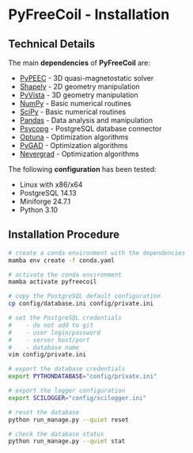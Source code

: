 # PyFreeCoil - Installation

## Technical Details

The main **dependencies**  of **PyFreeCoil** are:
* [PyPEEC](https://pypeec.otvam.ch) - 3D quasi-magnetostatic solver
* [Shapely](https://shapely.readthedocs.io) - 2D geometry manipulation
* [PyVista](https://pyvista.org) - 3D geometry manipulation
* [NumPy](https://numpy.org) - Basic numerical routines
* [SciPy](https://scipy.org) - Basic numerical routines
* [Pandas](https://pandas.pydata.org) - Data analysis and manipulation
* [Psycopg](https://www.psycopg.org) - PostgreSQL database connector
* [Optuna](https://optuna.readthedocs.io) - Optimization algorithms
* [PyGAD](https://pygad.readthedocs.io) - Optimization algorithms
* [Nevergrad](https://facebookresearch.github.io/nevergrad) - Optimization algorithms

The following **configuration** has been tested:
* Linux with x86/x64
* PostgreSQL 14.13
* Miniforge 24.7.1
* Python 3.10

## Installation Procedure

```bash
# create a conda environment with the dependencies
mamba env create -f conda.yaml

# activate the conda environment
mamba activate pyfreecoil

# copy the PostgreSQL default configuration
cp config/database.ini config/private.ini

# set the PostgreSQL credentials
#    - do not add to git
#    - user login/password
#    - server host/port
#    - database name
vim config/private.ini

# export the database credentials
export PYTHONDATABASE="config/private.ini"

# export the logger configuration
export SCILOGGER="config/scilogger.ini"

# reset the database
python run_manage.py --quiet reset

# check the database status
python run_manage.py --quiet stat
```
